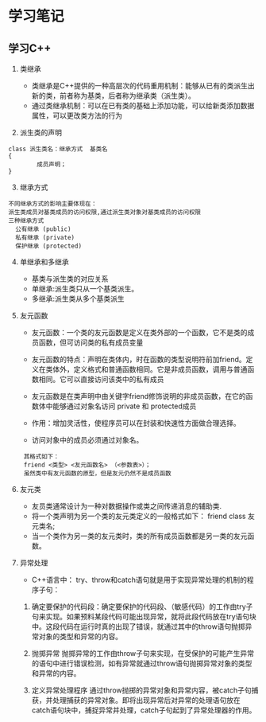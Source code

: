 # 学习笔记

## 学习C++

1. 类继承
   * 类继承是C++提供的一种高层次的代码重用机制：能够从已有的类派生出新的类，前者称为基类，后者称为继承类（派生类）。
   * 通过类继承机制：可以在已有类的基础上添加功能，可以给新类添加数据属性，可以更改类方法的行为


2. 派生类的声明

```
class 派生类名：继承方式  基类名
{
        成员声明；
}
```


3. 继承方式

```
不同继承方式的影响主要体现在：
派生类成员对基类成员的访问权限,通过派生类对象对基类成员的访问权限
三种继承方式
  公有继承 (public)
  私有继承 (private)
  保护继承 (protected)
```


4. 单继承和多继承

   * 基类与派生类的对应关系
   * 单继承:派生类只从一个基类派生。
   * 多继承:派生类从多个基类派生

5. 友元函数
 
   * 友元函数：一个类的友元函数是定义在类外部的一个函数，它不是类的成员函数，但可访问类的私有成员变量

   * 友元函数的特点：声明在类体内，时在函数的类型说明符前加friend。定义在类体外，定义格式和普通函数相同。它是非成员函数，调用与普通函数相同。它可以直接访问该类中的私有成员

   * 友元函数是在类声明中由关键字friend修饰说明的非成员函数，在它的函数体中能够通过对象名访问 private 和 protected成员
   * 作用：增加灵活性，使程序员可以在封装和快速性方面做合理选择。
   * 访问对象中的成员必须通过对象名。

   ```
    其格式如下：
	friend <类型> <友元函数名> （<参数表>）；
    虽然类中有友元函数的原型，但是友元仍然不是成员函数
   ```

6. 友元类

   * 友员类通常设计为一种对数据操作或类之间传递消息的辅助类.
   * 将一个类声明为另一个类的友元类定义的一般格式如下：
            friend class 友元类名;
   * 当一个类作为另一类的友元类时，类的所有成员函数都是另一类的友元函数。

7. 异常处理

   * C++语言中：
		try、throw和catch语句就是用于实现异常处理的机制的程序子句：
   1. 确定要保护的代码段：确定要保护的代码段、（敏感代码）的工作由try子句来实现。如果预料某段代码可能出现异常，就将此段代码放在try语句块中。这段代码在运行时真的出现了错误，就通过其中的throw语句抛掷异常对象的类型和异常的内容。

   2. 抛掷异常
	抛掷异常的工作由throw子句来实现，在受保护的可能产生异常的语句中进行错误检测，如有异常就通过throw语句抛掷异常对象的类型和异常的内容。

   3. 定义异常处理程序
	通过throw抛掷的异常对象和异常内容，被catch子句捕获，并处理捕获的异常对象。即将出现异常后对异常的处理语句放在catch语句块中，捕捉异常并处理，catch子句起到了异常处理器的作用。




